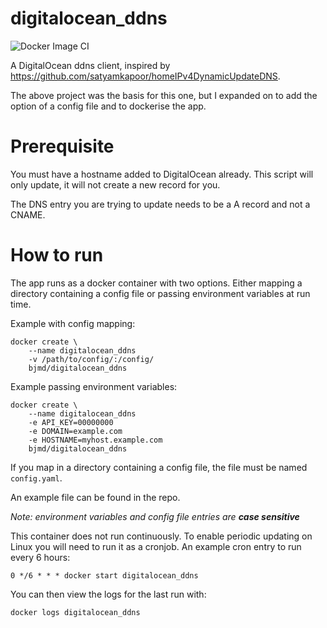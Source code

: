 # digitalocean_ddns

![Docker Image CI](https://github.com/bjmd/digitalocean_ddns/workflows/Docker%20Image%20CI/badge.svg)

A DigitalOcean ddns client, inspired by https://github.com/satyamkapoor/homeIPv4DynamicUpdateDNS. 

The above project was the basis for this one, but I expanded on to add the option of a config file and to dockerise the app. 

# Prerequisite

You must have a hostname added to DigitalOcean already. This script will only update, it will not create a new record for you.

The DNS entry you are trying to update needs to be a A record and not a CNAME. 

# How to run

The app runs as a docker container with two options. Either mapping a directory containing a config file or passing environment variables at run time. 

Example with config mapping:

    docker create \
        --name digitalocean_ddns
        -v /path/to/config/:/config/
        bjmd/digitalocean_ddns

Example passing environment variables:

    docker create \
        --name digitalocean_ddns
        -e API_KEY=00000000
        -e DOMAIN=example.com
        -e HOSTNAME=myhost.example.com
        bjmd/digitalocean_ddns


If you map in a directory containing a config file, the file must be named `config.yaml`. 

An example file can be found in the repo.

*Note: environment variables and config file entries are **case sensitive***


This container does not run continuously. To enable periodic updating on Linux you will need to run it as a cronjob. An example cron entry to run every 6 hours:

`0 */6 * * * docker start digitalocean_ddns`

You can then view the logs for the last run with:

`docker logs digitalocean_ddns`